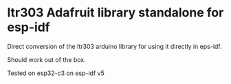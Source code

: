 # ltr303 Adafruit library standalone for esp-idf
Direct conversion of the ltr303 arduino library for using it directly in eps-idf.

Should work out of the box.

Tested on esp32-c3 on esp-idf v5
